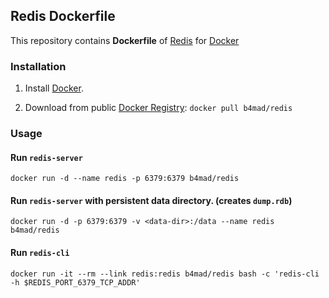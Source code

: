 ## Redis Dockerfile


This repository contains **Dockerfile** of [Redis](http://redis.io/) for [Docker](https://www.docker.io/)


### Installation

1. Install [Docker](https://www.docker.io/).

2. Download from public [Docker Registry](https://index.docker.io/): `docker pull b4mad/redis`


### Usage

#### Run `redis-server`

    docker run -d --name redis -p 6379:6379 b4mad/redis

#### Run `redis-server` with persistent data directory. (creates `dump.rdb`)

    docker run -d -p 6379:6379 -v <data-dir>:/data --name redis b4mad/redis

#### Run `redis-cli`

    docker run -it --rm --link redis:redis b4mad/redis bash -c 'redis-cli -h $REDIS_PORT_6379_TCP_ADDR'
